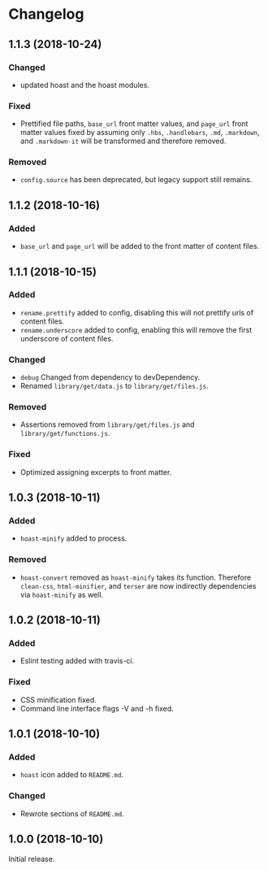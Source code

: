 # Changelog

## 1.1.3 (2018-10-24)
### Changed
- updated hoast and the hoast modules.
### Fixed
- Prettified file paths, `base_url` front matter values, and `page_url` front matter values fixed by assuming only `.hbs`, `.handlebars`, `.md`, `.markdown`, and `.markdown-it` will be transformed and therefore removed.
### Removed
- `config.source` has been deprecated, but legacy support still remains.

## 1.1.2 (2018-10-16)
### Added
- `base_url` and `page_url` will be added to the front matter of content files.

## 1.1.1 (2018-10-15)
### Added
- `rename.prettify` added to config, disabling this will not prettify urls of content files.
- `rename.underscore` added to config, enabling this will remove the first underscore of content files.
### Changed
- `debug` Changed from dependency to devDependency.
- Renamed `library/get/data.js` to `library/get/files.js`.
### Removed
- Assertions removed from `library/get/files.js` and `library/get/functions.js`.
### Fixed
- Optimized assigning excerpts to front matter.

## 1.0.3 (2018-10-11)
### Added
- `hoast-minify` added to process.
### Removed
- `hoast-convert` removed as `hoast-minify` takes its function. Therefore `clean-css`, `html-minifier`, and `terser` are now indirectly dependencies via `hoast-minify` as well.

## 1.0.2 (2018-10-11)
### Added
- Eslint testing added with travis-ci.
### Fixed
- CSS minification fixed.
- Command line interface flags -V and -h fixed.

## 1.0.1 (2018-10-10)
### Added
- `hoast` icon added to `README.md`.
### Changed
- Rewrote sections of `README.md`.

## 1.0.0 (2018-10-10)
Initial release.